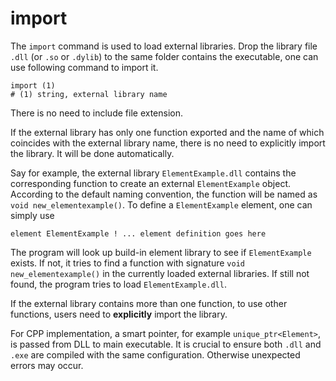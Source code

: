 # import

The `import` command is used to load external libraries. Drop the library file `.dll` (or `.so` or `.dylib`) to the same folder contains the executable, one can use following command to import it.

```
import (1)
# (1) string, external library name
```

There is no need to include file extension.

If the external library has only one function exported and the name of which coincides with the external library name, there is no need to explicitly import the library. It will be done automatically.

Say for example, the external library `ElementExample.dll` contains the corresponding function to create an external `ElementExample` object. According to the default naming convention, the function will be named as `void new_elementexample()`. To define a `ElementExample` element, one can simply use

```
element ElementExample ! ... element definition goes here
```

The program will look up build-in element library to see if `ElementExample` exists. If not, it tries to find a function with signature `void new_elementexample()` in the currently loaded external libraries. If still not found, the program tries to load `ElementExample.dll`.

If the external library contains more than one function, to use other functions, users need to **explicitly** import the library.

For CPP implementation, a smart pointer, for example `unique_ptr<Element>`, is passed from DLL to main executable. It is crucial to ensure both `.dll` and `.exe` are compiled with the same configuration. Otherwise unexpected errors may occur.
